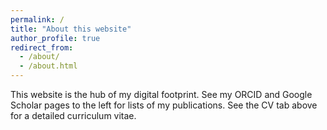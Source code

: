 ```yaml
---
permalink: /
title: "About this website"
author_profile: true
redirect_from: 
  - /about/
  - /about.html
---
```


This website is the hub of my digital footprint. See my ORCID and Google Scholar pages to the left for lists of my publications. See the CV tab above for a detailed curriculum vitae. 
